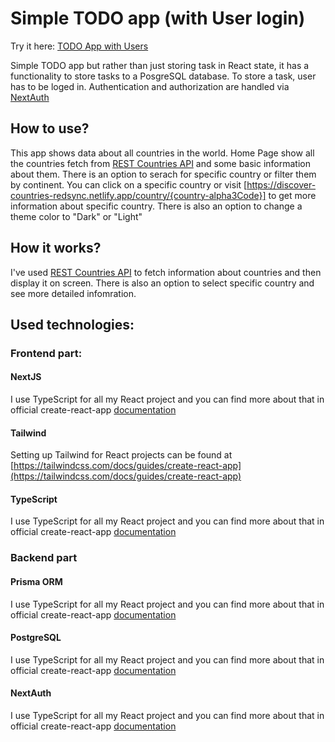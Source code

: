 # Simple TODO app (with User login)

Try it here: [TODO App with Users](https://todo-nextjs-auth.vercel.app/)

Simple TODO app but rather than just storing task in React state, it has a functionality to store tasks to a PosgreSQL database. To store a task, user has to be loged in. Authentication and authorization are handled via [NextAuth](https://next-auth.js.org/)

## How to use?

This app shows data about all countries in the world. Home Page show all the countries fetch from [REST Countries API](https://restcountries.com/) and some basic information about them. There is an option to serach for specific country or filter them by continent. You can click on a specific country or visit [https://discover-countries-redsync.netlify.app/country/{country-alpha3Code}] to get more information about specific country. There is also an option to change a theme color to "Dark" or "Light"

## How it works?

I've used [REST Countries API](https://restcountries.com/) to fetch information about countries and then display it on screen. There is also an option to select specific country and see more detailed infomration.

## Used technologies:

### Frontend part:

#### NextJS

I use TypeScript for all my React project and you can find more about that in official create-react-app [documentation](https://create-react-app.dev/docs/adding-typescript/)

#### Tailwind

Setting up Tailwind for React projects can be found at [https://tailwindcss.com/docs/guides/create-react-app](https://tailwindcss.com/docs/guides/create-react-app)

#### TypeScript

I use TypeScript for all my React project and you can find more about that in official create-react-app [documentation](https://create-react-app.dev/docs/adding-typescript/)

### Backend part

#### Prisma ORM

I use TypeScript for all my React project and you can find more about that in official create-react-app [documentation](https://create-react-app.dev/docs/adding-typescript/)

#### PostgreSQL

I use TypeScript for all my React project and you can find more about that in official create-react-app [documentation](https://create-react-app.dev/docs/adding-typescript/)

#### NextAuth

I use TypeScript for all my React project and you can find more about that in official create-react-app [documentation](https://create-react-app.dev/docs/adding-typescript/)
